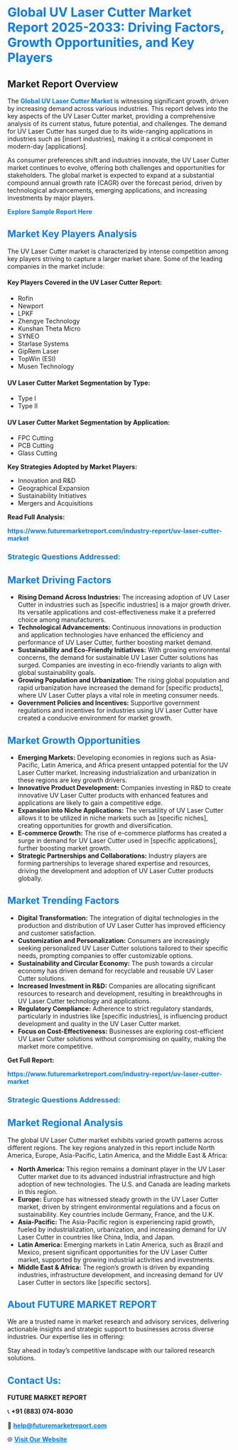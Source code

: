 <h1 style="color: #007BFF;">Global UV Laser Cutter Market Report 2025-2033: Driving Factors, Growth Opportunities, and Key Players</h1>

<section id="overview">
<h2>Market Report Overview</h2>
<p>The <a href="https://www.futuremarketreport.com/industry-report/uv-laser-cutter-market" style="color: #007BFF; text-decoration: none;"><strong>Global UV Laser Cutter Market</strong></a> is witnessing significant growth, driven by increasing demand across various industries. This report delves into the key aspects of the UV Laser Cutter market, providing a comprehensive analysis of its current status, future potential, and challenges. The demand for UV Laser Cutter has surged due to its wide-ranging applications in industries such as [insert industries], making it a critical component in modern-day [applications].</p>
<p>As consumer preferences shift and industries innovate, the UV Laser Cutter market continues to evolve, offering both challenges and opportunities for stakeholders. The global market is expected to expand at a substantial compound annual growth rate (CAGR) over the forecast period, driven by technological advancements, emerging applications, and increasing investments by major players.</p>
</section>

<section id="overview">
<p><a href="https://www.futuremarketreport.com/request-sample/reportId=105258" style="color: #007BFF; text-decoration: none;"><strong>Explore Sample Report Here</strong></a></p>
</section>

<section id="key-players">
<h2 style="color: #007BFF;">Market Key Players Analysis</h2>
<p>The UV Laser Cutter market is characterized by intense competition among key players striving to capture a larger market share. Some of the leading companies in the market include:</p>
<h4>Key Players Covered in the UV Laser Cutter Report:</h4>
<ul><li>Rofin</li><li>Newport</li><li>LPKF</li><li>Zhengye Technology</li><li>Kunshan Theta Micro</li><li>SYNEO</li><li>Starlase Systems</li><li>GipRem Laser</li><li>TopWin (ESI)</li><li>Musen Technology</li></ul>
<h4>UV Laser Cutter Market Segmentation by Type:</h4>
<ul><li>Type I</li><li>Type II</li></ul>

<h4>UV Laser Cutter Market Segmentation by Application:</h4>
<ul><li>FPC Cutting</li><li>PCB Cutting</li><li>Glass Cutting</li></ul>
<p><strong>Key Strategies Adopted by Market Players:</strong></p>
<ul>
<li>Innovation and R&D</li>
<li>Geographical Expansion</li>
<li>Sustainability Initiatives</li>
<li>Mergers and Acquisitions</li>
</ul>
</section>

<section>
<p><strong>Read Full Analysis: </strong></p><a href="https://www.futuremarketreport.com/industry-report/uv-laser-cutter-market" style="color: #007BFF; text-decoration: none;"><strong>https://www.futuremarketreport.com/industry-report/uv-laser-cutter-market</strong></a>
<h3 style="color: #007BFF;">Strategic Questions Addressed:</h3>
</section>

<section id="driving-factors">
<h2 style="color: #007BFF;">Market Driving Factors</h2>
<ul>
<li><strong>Rising Demand Across Industries:</strong> The increasing adoption of UV Laser Cutter in industries such as [specific industries] is a major growth driver. Its versatile applications and cost-effectiveness make it a preferred choice among manufacturers.</li>
<li><strong>Technological Advancements:</strong> Continuous innovations in production and application technologies have enhanced the efficiency and performance of UV Laser Cutter, further boosting market demand.</li>
<li><strong>Sustainability and Eco-Friendly Initiatives:</strong> With growing environmental concerns, the demand for sustainable UV Laser Cutter solutions has surged. Companies are investing in eco-friendly variants to align with global sustainability goals.</li>
<li><strong>Growing Population and Urbanization:</strong> The rising global population and rapid urbanization have increased the demand for [specific products], where UV Laser Cutter plays a vital role in meeting consumer needs.</li>
<li><strong>Government Policies and Incentives:</strong> Supportive government regulations and incentives for industries using UV Laser Cutter have created a conducive environment for market growth.</li>
</ul>
</section>

<section id="growth-opportunities">
<h2 style="color: #007BFF;">Market Growth Opportunities</h2>
<ul>
<li><strong>Emerging Markets:</strong> Developing economies in regions such as Asia-Pacific, Latin America, and Africa present untapped potential for the UV Laser Cutter market. Increasing industrialization and urbanization in these regions are key growth drivers.</li>
<li><strong>Innovative Product Development:</strong> Companies investing in R&D to create innovative UV Laser Cutter products with enhanced features and applications are likely to gain a competitive edge.</li>
<li><strong>Expansion into Niche Applications:</strong> The versatility of UV Laser Cutter allows it to be utilized in niche markets such as [specific niches], creating opportunities for growth and diversification.</li>
<li><strong>E-commerce Growth:</strong> The rise of e-commerce platforms has created a surge in demand for UV Laser Cutter used in [specific applications], further boosting market growth.</li>
<li><strong>Strategic Partnerships and Collaborations:</strong> Industry players are forming partnerships to leverage shared expertise and resources, driving the development and adoption of UV Laser Cutter products globally.</li>
</ul>
</section>

<section id="trending-factors">
<h2 style="color: #007BFF;">Market Trending Factors</h2>
<ul>
<li><strong>Digital Transformation:</strong> The integration of digital technologies in the production and distribution of UV Laser Cutter has improved efficiency and customer satisfaction.</li>
<li><strong>Customization and Personalization:</strong> Consumers are increasingly seeking personalized UV Laser Cutter solutions tailored to their specific needs, prompting companies to offer customizable options.</li>
<li><strong>Sustainability and Circular Economy:</strong> The push towards a circular economy has driven demand for recyclable and reusable UV Laser Cutter solutions.</li>
<li><strong>Increased Investment in R&D:</strong> Companies are allocating significant resources to research and development, resulting in breakthroughs in UV Laser Cutter technology and applications.</li>
<li><strong>Regulatory Compliance:</strong> Adherence to strict regulatory standards, particularly in industries like [specific industries], is influencing product development and quality in the UV Laser Cutter market.</li>
<li><strong>Focus on Cost-Effectiveness:</strong> Businesses are exploring cost-efficient UV Laser Cutter solutions without compromising on quality, making the market more competitive.</li>
</ul>
</section>

<section>
<p><strong>Get Full Report: </strong></p><a href="https://www.futuremarketreport.com/industry-report/uv-laser-cutter-market" style="color: #007BFF; text-decoration: none;"><strong>https://www.futuremarketreport.com/industry-report/uv-laser-cutter-market</strong></a>
<h3 style="color: #007BFF;">Strategic Questions Addressed:</h3>
</section>


<section id="regional-analysis">
<h2 style="color: #007BFF;">Market Regional Analysis</h2>
<p>The global UV Laser Cutter market exhibits varied growth patterns across different regions. The key regions analyzed in this report include North America, Europe, Asia-Pacific, Latin America, and the Middle East & Africa:</p>
<ul>
<li><strong>North America:</strong> This region remains a dominant player in the UV Laser Cutter market due to its advanced industrial infrastructure and high adoption of new technologies. The U.S. and Canada are leading markets in this region.</li>
<li><strong>Europe:</strong> Europe has witnessed steady growth in the UV Laser Cutter market, driven by stringent environmental regulations and a focus on sustainability. Key countries include Germany, France, and the U.K.</li>
<li><strong>Asia-Pacific:</strong> The Asia-Pacific region is experiencing rapid growth, fueled by industrialization, urbanization, and increasing demand for UV Laser Cutter in countries like China, India, and Japan.</li>
<li><strong>Latin America:</strong> Emerging markets in Latin America, such as Brazil and Mexico, present significant opportunities for the UV Laser Cutter market, supported by growing industrial activities and investments.</li>
<li><strong>Middle East & Africa:</strong> The region’s growth is driven by expanding industries, infrastructure development, and increasing demand for UV Laser Cutter in sectors like [specific sectors].</li>
</ul>
</section>

<footer>
<h2 style="color: #007BFF;">About FUTURE MARKET REPORT</h2>
<p>We are a trusted name in market research and advisory services, delivering actionable insights and strategic support to businesses across diverse industries. Our expertise lies in offering:</p>

<p>Stay ahead in today’s competitive landscape with our tailored research solutions.</p>

<h2 style="color: #007BFF;">Contact Us:</h2>
<p><strong>FUTURE MARKET REPORT</strong></p>
<p>📞 <strong>+91 (883) 074-8030</strong></p>
<p>📧 <strong><a href="mailto:help@futuremarketreport.com" style="color: #007BFF;">help@futuremarketreport.com</a></strong></p>
<p>🌐 <strong><a href="https://www.futuremarketreport.com/" style="color: #007BFF;">Visit Our Website</a></strong></p>
</footer>